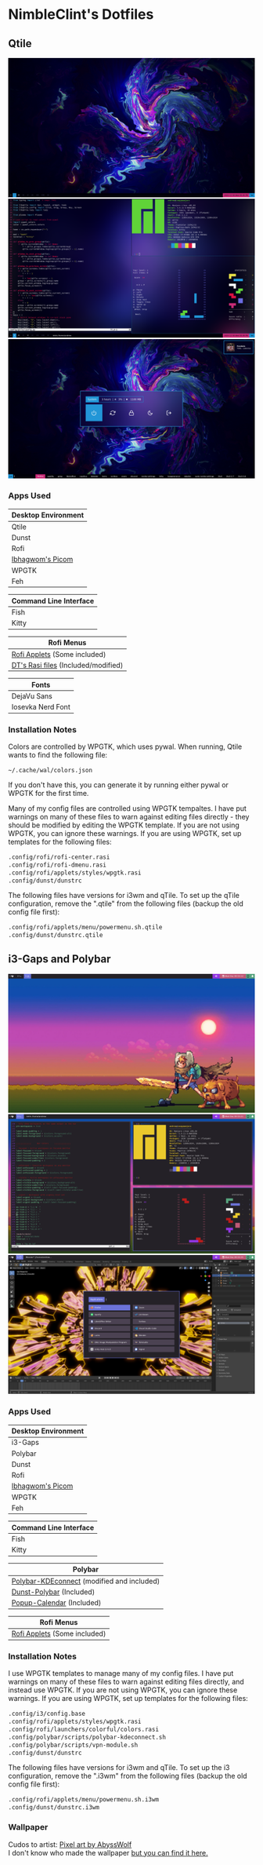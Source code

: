 # NimbleClint's Dotfiles

## Qtile
![NimbleClint's qtile Desktop](qtile/qtileScreenshots/fluidSim_desktop.png)
![NimbleClint's qtile Terminals](qtile/qtileScreenshots/fluidSim_terminals.png)
![NimbleClint's qtile Menus](qtile/qtileScreenshots/fluidSim_menus.png)

### Apps Used

Desktop Environment |
---- |
Qtile |
Dunst |
Rofi |
[Ibhagwom's Picom](https://github.com/ibhagwan/picom) |
WPGTK |
Feh |

Command Line Interface |
---- |
Fish |
Kitty |

Rofi Menus |
---- |
[Rofi Applets](https://github.com/adi1090x/rofi) (Some included) |
[DT's Rasi files](https://gitlab.com/dwt1/dotfiles/-/tree/master/.config/rofi/themes) (Included/modified) |

Fonts |
---- |
DejaVu Sans |
Iosevka Nerd Font |


### Installation Notes
Colors are controlled by WPGTK, which uses pywal. When running, Qtile wants to find the following file:

~~~~
~/.cache/wal/colors.json
~~~~

If you don't have this, you can generate it by running either pywal or WPGTK for the first time.  

Many of my config files are controlled using WPGTK tempaltes. I have put warnings on many of these files to warn against editing files directly - they should be modified by editing the WPGTK template. If you are not using WPGTK, you can ignore these warnings. If you are using WPGTK, set up templates for the following files:

~~~~
.config/rofi/rofi-center.rasi
.config/rofi/rofi-dmenu.rasi
.config/rofi/applets/styles/wpgtk.rasi
.config/dunst/dunstrc
~~~~

The following files have versions for i3wm and qTile. To set up the qTile configuration, remove the ".qtile" from the following files (backup the old config file first):

~~~~
.config/rofi/applets/menu/powermenu.sh.qtile
.config/dunst/dunstrc.qtile
~~~~ 

## i3-Gaps and Polybar
![NimbleClint's i3 Desktop](i3/i3screenshots/adventureTime_i3Polybar_desktop.png)
![NimbleClint's i3 Terminals](i3/i3screenshots/adventureTime_i3Polybar_terminals.png)
![NimbleClint's i3 Menus](i3/i3screenshots/adventureTime_i3Polybar_blender.png)

### Apps Used

Desktop Environment |
---- |
i3-Gaps |
Polybar |
Dunst |
Rofi |
[Ibhagwom's Picom](https://github.com/ibhagwan/picom) |
WPGTK |
Feh |

Command Line Interface |
---- |
Fish |
Kitty |

Polybar |
---- |
[Polybar-KDEconnect](https://github.com/haideralipunjabi/polybar-kdeconnect) (modified and included) |
[Dunst-Polybar](https://github.com/JeanEdouardKevin/dunst-polybar) (Included) |
[Popup-Calendar](https://github.com/polybar/polybar-scripts/tree/master/polybar-scripts/popup-calendar) (Included) |

Rofi Menus |
---- |
[Rofi Applets](https://github.com/adi1090x/rofi) (Some included) |

### Installation Notes
I use WPGTK templates to manage many of my config files. I have put warnings on many of these files to warn against editing files directly, and instead use WPGTK. If you are not using WPGTK, you can ignore these warnings. If you are using WPGTK, set up templates for the following files:

~~~~
.config/i3/config.base
.config/rofi/applets/styles/wpgtk.rasi
.config/rofi/launchers/colorful/colors.rasi
.config/polybar/scripts/polybar-kdeconnect.sh
.config/polybar/scripts/vpn-module.sh
.config/dunst/dunstrc
~~~~

The following files have versions for i3wm and qTile. To set up the i3 configuration, remove the ".i3wm" from the following files (backup the old config file first):

~~~~
.config/rofi/applets/menu/powermenu.sh.i3wm
.config/dunst/dunstrc.i3wm
~~~~

### Wallpaper
Cudos to artist: [Pixel art by AbyssWolf](https://www.deviantart.com/abysswolf/art/Finn-and-Jake-382050723)  
I don't know who made the wallpaper [but you can find it here.](https://cdn.wallpapersafari.com/88/29/AJvlRT.jpg)


